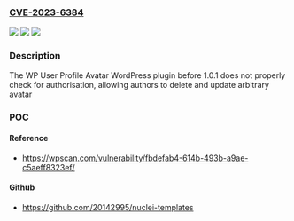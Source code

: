 ### [CVE-2023-6384](https://cve.mitre.org/cgi-bin/cvename.cgi?name=CVE-2023-6384)
![](https://img.shields.io/static/v1?label=Product&message=WP%20User%20Profile%20Avatar&color=blue)
![](https://img.shields.io/static/v1?label=Version&message=0%3C%201.0.1%20&color=brighgreen)
![](https://img.shields.io/static/v1?label=Vulnerability&message=CWE-639%20Authorization%20Bypass%20Through%20User-Controlled%20Key&color=brighgreen)

### Description

The WP User Profile Avatar WordPress plugin before 1.0.1 does not properly check for authorisation, allowing authors to delete and update arbitrary avatar

### POC

#### Reference
- https://wpscan.com/vulnerability/fbdefab4-614b-493b-a9ae-c5aeff8323ef/

#### Github
- https://github.com/20142995/nuclei-templates

